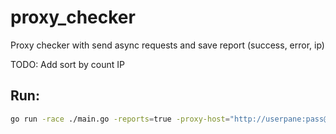 # proxy_checker

Proxy checker with send async requests and save report (success, error, ip)

TODO: Add sort by count IP

## Run:

```bash
go run -race ./main.go -reports=true -proxy-host="http://userpane:pass@example.com" -dest="https://checker.soax.com/api/ipinfo" -async=100 -timeout=60 -proxy-port-from=9000 -proxy-port-to=9999
```
